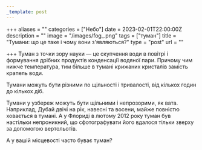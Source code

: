 ```yaml
---
_template: post
---
```


+++
aliases = ""
categories = ["Небо"]
date = 2023-02-01T22:00:00Z
description = ""
image = "/images/fog_.png"
tags = ["туман"]
title = "Тумани: що це таке і чому вони з'являються?"
type = "post"
url = ""

+++
Туман з точки зору науки — це скупчення води в повітрі і формування дрібних продуктів конденсації водяної пари. Причому чим нижче температура, тим більше в тумані крижаних кристалів замість крапель води.  
  
Тумани можуть бути різними по щільності і тривалості, від кількох годин до кількох діб.  
  
Тумани у узбереж можуть бути щільними і непрозорими, як вата. Наприклад, Дубай двічі на рік, навесні та восени, майже повністю ховається в тумані. А у Флориді в лютому 2012 року туман був настільки непроникний, що сфотографувати його вдалося тільки зверху за допомогою вертольотів.  
  
А у вашій місцевості часто буває туман?
